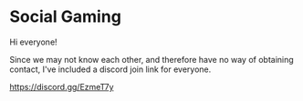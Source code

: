 # Social Gaming

Hi everyone!

Since we may not know each other, and therefore have no way of obtaining contact,
I've included a discord join link for everyone.

https://discord.gg/EzmeT7y